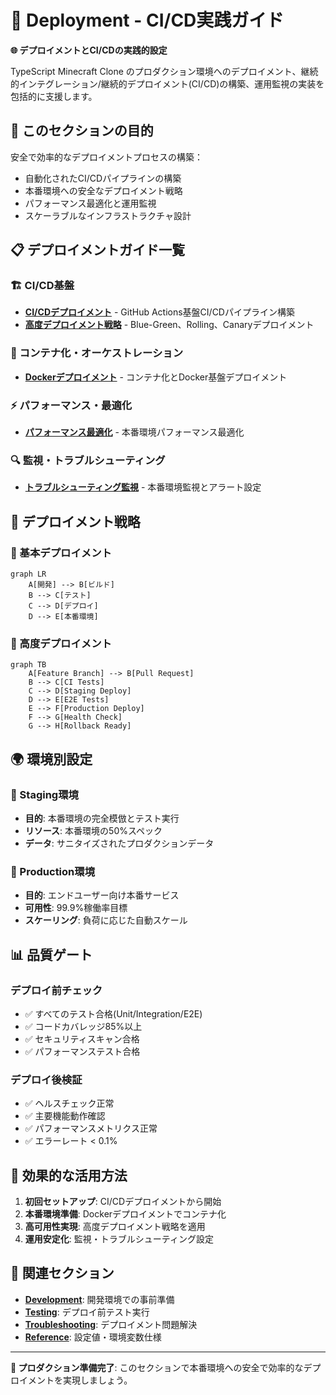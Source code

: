 # 🚀 Deployment - CI/CD実践ガイド

**🌐 デプロイメントとCI/CDの実践的設定**

TypeScript Minecraft Clone のプロダクション環境へのデプロイメント、継続的インテグレーション/継続的デプロイメント(CI/CD)の構築、運用監視の実装を包括的に支援します。

## 🎯 このセクションの目的

安全で効率的なデプロイメントプロセスの構築：

- 自動化されたCI/CDパイプラインの構築
- 本番環境への安全なデプロイメント戦略
- パフォーマンス最適化と運用監視
- スケーラブルなインフラストラクチャ設計

## 📋 デプロイメントガイド一覧

### 🏗 CI/CD基盤
- **[CI/CDデプロイメント](./ci-cd-deployment.md)** - GitHub Actions基盤CI/CDパイプライン構築
- **[高度デプロイメント戦略](./advanced-deployment-strategies.md)** - Blue-Green、Rolling、Canaryデプロイメント

### 🐳 コンテナ化・オーケストレーション
- **[Dockerデプロイメント](./docker-deployment.md)** - コンテナ化とDocker基盤デプロイメント

### ⚡ パフォーマンス・最適化
- **[パフォーマンス最適化](./performance-optimization.md)** - 本番環境パフォーマンス最適化

### 🔍 監視・トラブルシューティング
- **[トラブルシューティング監視](./troubleshooting-monitoring.md)** - 本番環境監視とアラート設定

## 🎯 デプロイメント戦略

### 🚀 基本デプロイメント
```mermaid
graph LR
    A[開発] --> B[ビルド]
    B --> C[テスト]
    C --> D[デプロイ]
    D --> E[本番環境]
```

### 🔄 高度デプロイメント
```mermaid
graph TB
    A[Feature Branch] --> B[Pull Request]
    B --> C[CI Tests]
    C --> D[Staging Deploy]
    D --> E[E2E Tests]
    E --> F[Production Deploy]
    F --> G[Health Check]
    G --> H[Rollback Ready]
```

## 🌍 環境別設定

### 🧪 Staging環境
- **目的**: 本番環境の完全模倣とテスト実行
- **リソース**: 本番環境の50%スペック
- **データ**: サニタイズされたプロダクションデータ

### 🚀 Production環境
- **目的**: エンドユーザー向け本番サービス
- **可用性**: 99.9%稼働率目標
- **スケーリング**: 負荷に応じた自動スケール

## 📊 品質ゲート

### デプロイ前チェック
- ✅ すべてのテスト合格(Unit/Integration/E2E)
- ✅ コードカバレッジ85%以上
- ✅ セキュリティスキャン合格
- ✅ パフォーマンステスト合格

### デプロイ後検証
- ✅ ヘルスチェック正常
- ✅ 主要機能動作確認
- ✅ パフォーマンスメトリクス正常
- ✅ エラーレート < 0.1%

## 🔧 効果的な活用方法

1. **初回セットアップ**: CI/CDデプロイメントから開始
2. **本番環境準備**: Dockerデプロイメントでコンテナ化
3. **高可用性実現**: 高度デプロイメント戦略を適用
4. **運用安定化**: 監視・トラブルシューティング設定

## 🔗 関連セクション

- **[Development](../development/README.md)**: 開発環境での事前準備
- **[Testing](../testing/README.md)**: デプロイ前テスト実行
- **[Troubleshooting](../troubleshooting/README.md)**: デプロイメント問題解決
- **[Reference](../../reference/README.md)**: 設定値・環境変数仕様

---

**🚀 プロダクション準備完了**: このセクションで本番環境への安全で効率的なデプロイメントを実現しましょう。